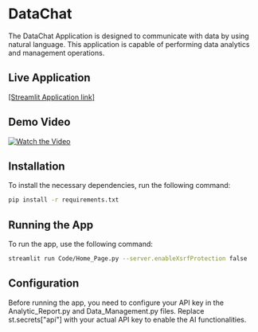 # DataChat

The DataChat Application is designed to communicate with data by using natural language. This application is capable of performing data analytics and management operations.

## Live Application

[[Streamlit Application link]](https://datachat-hack-6vojjx9gaovskyedhfe66k.streamlit.app/)


## Demo Video

[![Watch the Video](https://img.youtube.com/vi/DFACoJQSdsg/0.jpg)](https://www.youtube.com/watch?v=DFACoJQSdsg)


## Installation

To install the necessary dependencies, run the following command:

```bash
pip install -r requirements.txt
```
## Running the App

To run the app, use the following command:
```bash
streamlit run Code/Home_Page.py --server.enableXsrfProtection false
```

## Configuration

Before running the app, you need to configure your API key in the Analytic_Report.py and Data_Management.py files. Replace st.secrets["api"] with your actual API key to enable the AI functionalities.
